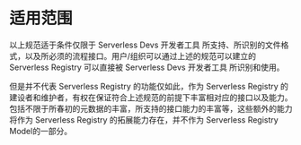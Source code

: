 # 适用范围

以上规范适于条件仅限于 Serverless Devs 开发者工具 所支持、所识别的文件格式，以及所必须的流程接口。用户/组织可以通过上述的规范可以建立的 Serverless Registry 可以直接被 Serverless Devs 开发者工具 所识别和使用。

但是并不代表 Serverless Registry 的功能仅如此，作为 Serverless Registry 的建设者和维护者，有权在保证符合上述规范的前提下丰富相对应的接口以及能力。包括不限于所春初的元数据的丰富，所支持的接口能力的丰富等，这些额外的能力将作为 Serverless Registry 的拓展能力存在，并不作为 Serverless Registry Model的一部分。
 